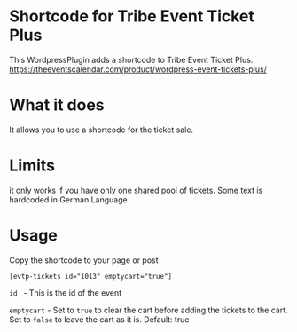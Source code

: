 # Shortcode for Tribe Event Ticket Plus

This WordpressPlugin adds a shortcode to  Tribe Event Ticket Plus.
https://theeventscalendar.com/product/wordpress-event-tickets-plus/

# What it does


It allows you to use a shortcode for the ticket sale. 

# Limits
it only works if you have only one shared pool of tickets.
Some text is hardcoded in German Language. 



# Usage

Copy the shortcode to your page or post

`[evtp-tickets id="1013" emptycart="true"]
`

`id ` - This is the id of the event

`emptycart` - Set  to `true` to clear the cart before adding the tickets to the cart. 
Set to `false` to leave the cart as it is.
Default: true
